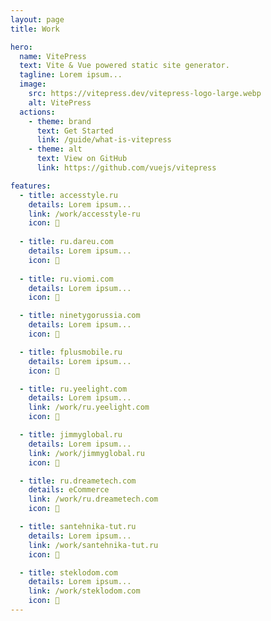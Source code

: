 ```yaml
---
layout: page
title: Work

hero:
  name: VitePress
  text: Vite & Vue powered static site generator.
  tagline: Lorem ipsum...
  image:
    src: https://vitepress.dev/vitepress-logo-large.webp
    alt: VitePress
  actions:
    - theme: brand
      text: Get Started
      link: /guide/what-is-vitepress
    - theme: alt
      text: View on GitHub
      link: https://github.com/vuejs/vitepress

features:
  - title: accesstyle.ru
    details: Lorem ipsum...
    link: /work/accesstyle-ru
    icon: 👋
    
  - title: ru.dareu.com
    details: Lorem ipsum...
    icon: 👋
    
  - title: ru.viomi.com
    details: Lorem ipsum...
    icon: 👋

  - title: ninetygorussia.com
    details: Lorem ipsum...
    icon: 👋

  - title: fplusmobile.ru
    details: Lorem ipsum...
    icon: 👋

  - title: ru.yeelight.com
    details: Lorem ipsum...
    link: /work/ru.yeelight.com
    icon: 👋

  - title: jimmyglobal.ru
    details: Lorem ipsum...
    link: /work/jimmyglobal.ru
    icon: 👋

  - title: ru.dreametech.com
    details: eCommerce
    link: /work/ru.dreametech.com
    icon: 👋

  - title: santehnika-tut.ru
    details: Lorem ipsum...
    link: /work/santehnika-tut.ru
    icon: 👋

  - title: steklodom.com
    details: Lorem ipsum...
    link: /work/steklodom.com
    icon: 👋
---
```


<script setup>
import {
  VPHomeFeatures, VPHomeHero,
  VPTeamPage, VPTeamPageTitle, VPTeamMembers
} from 'vitepress/theme'

const members = [
  {
    avatar: 'https://www.github.com/yyx990803.png',
    name: 'Evan You',
    title: 'Creator',
    links: [
      { icon: 'github', link: 'https://github.com/yyx990803' },
      { icon: 'twitter', link: 'https://twitter.com/youyuxi' }
    ]
  },
  {
    avatar: 'https://www.github.com/yyx990803.png',
    name: 'Evan You',
    title: 'Creator',
    links: [
      { icon: 'github', link: 'https://github.com/yyx990803' },
      { icon: 'twitter', link: 'https://twitter.com/youyuxi' }
    ]
  },
  {
    avatar: 'https://www.github.com/yyx990803.png',
    name: 'Evan You',
    title: 'Creator',
    links: [
      { icon: 'github', link: 'https://github.com/yyx990803' },
      { icon: 'twitter', link: 'https://twitter.com/youyuxi' }
    ]
  },
  {
    avatar: 'https://www.github.com/yyx990803.png',
    name: 'Evan You',
    title: 'Creator',
    links: [
      { icon: 'github', link: 'https://github.com/yyx990803' },
      { icon: 'twitter', link: 'https://twitter.com/youyuxi' }
    ]
  },
  {
    avatar: 'https://www.github.com/yyx990803.png',
    name: 'Evan You',
    title: 'Creator',
    links: [
      { icon: 'github', link: 'https://github.com/yyx990803' },
      { icon: 'twitter', link: 'https://twitter.com/youyuxi' }
    ]
  },
]
</script>

[//]: # (<VPHomeHero />)

<VPTeamPage>

  <VPTeamPageTitle>
    <template #title>Work</template>
    <template #lead>
      The development of VitePress is guided by an international
      team, some of whom have chosen to be featured below.
    </template>
  </VPTeamPageTitle>

[//]: # (<VPTeamMembers size="small" :members="members" />)

  <VPHomeFeatures />

</VPTeamPage>
